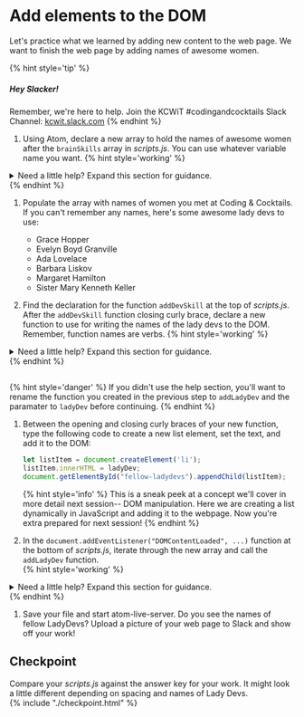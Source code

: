 # Add elements to the DOM

Let's practice what we learned by adding new content to the web page. We want to finish the web page by adding names of awesome women.

{% hint style='tip' %}
##### Hey Slacker!

Remember, we're here to help.
Join the KCWiT #codingandcocktails Slack Channel: [kcwit.slack.com](http://kcwit.slack.com)
{% endhint %}


1. Using Atom, declare a new array to hold the names of awesome women after the `brainSkills` array in _scripts.js_. You can use whatever variable name you want. 
   {% hint style='working' %}
<details>
<summary>
Need a little help? Expand this section for guidance. 
</summary> 
Type <code>const ladyDevs = [];</code>.
</details>
   {% endhint %}

1. Populate the array with names of women you met at Coding & Cocktails. If you can't remember any names, here's some awesome lady devs to use:
   * Grace Hopper
   * Evelyn Boyd Granville
   * Ada Lovelace
   * Barbara Liskov
   * Margaret Hamilton
   * Sister Mary Kenneth Keller

1. Find the declaration for the function `addDevSkill` at the top of _scripts.js_. After the `addDevSkill` function closing curly brace, declare a new function to use for writing the names of the lady devs to the DOM. Remember, function names are verbs.
      {% hint style='working' %}
<details>
<summary>
Need a little help? Expand this section for guidance. 
</summary> 
Create a new function and name it after the action (the verb). In this example, the action is `addLadyDev`. You can use <b>Function expression</b> or <b>Function declaration</b>. Your function should look something like this:

<pre>
<code class="lang-javascript">
const addLadyDev = function (ladyDev) {
};
</code>
</pre>
</details>
   {% endhint %}

<!-- trick markdown to give me a little space between these two sections of text -->
## 
{% hint style='danger' %}
If you didn't use the help section, you'll want to rename the function you created in the previous step to `addLadyDev` and the paramater to `ladyDev` before continuing.
{% endhint %}

1. Between the opening and closing curly braces of your new function, type the following code to create a new list element, set the text, and add it to the DOM:
  
   ```js
   let listItem = document.createElement('li');
   listItem.innerHTML = ladyDev;
   document.getElementById("fellow-ladydevs").appendChild(listItem);
   ```
   {% hint style='info' %}
This is a sneak peek at a concept we'll cover in more detail next session-- DOM manipulation. Here we are creating a list dynamically in JavaScript and adding it to the webpage. Now you're extra prepared for next session!
   {% endhint %}

1. In the `document.addEventListener("DOMContentLoaded", ...)` function at the bottom of _scripts.js_, iterate through the new array and call the `addLadyDev` function.   
   {% hint style='working' %}
<details>
<summary>
Need a little help? Expand this section for guidance. 
</summary> 
Take a look at how you iterated over <code>brainSkills</code> and called the <code>addDevSkill</code> function. You'll do the same for <code>ladyDevs</code> array and calling <code>addLadyDev</code> function.
</details>
   {% endhint %}

1. Save your file and start atom-live-server. Do you see the names of fellow LadyDevs? Upload a picture of your web page to Slack and show off your work!

<!-- trick markdown to give me a little space between these two sections of text -->
## 

## Checkpoint <span class="navigate-top"><a href="#top" title="Take me to the top of page"><i class="fa fa-chevron-circle-up" aria-hidden="true"></i></a></span>
Compare your _scripts.js_ against the answer key for your work. It might look a little different depending on spacing and names of Lady Devs.  
{% include "./checkpoint.html" %}